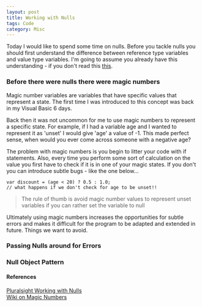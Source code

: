 ```yaml
---
layout: post
title: Working with Nulls
tags: Code 
category: Misc
---
```

Today I would like to spend some time on nulls. Before you tackle nulls you should first understand the difference between reference type variables and value type variables. I'm going to assume you already have this understanding - if you don't read this [this](http://stackoverflow.com/questions/5057267/what-is-the-difference-between-a-reference-type-and-value-type-in-c).  

### Before there were nulls there were magic numbers

Magic number variables are variables that have specific values that represent a state. The first time I was introduced to this concept was back in my Visual Basic 6 days. 

Back then it was not uncommon for me to use magic numbers to represent a specific state. For example, if I had a variable age and I wanted to represent it as 'unset' I would give 'age' a value of -1. This made perfect sense, when would you ever come across someone with a negative age?

The problem with magic numbers is you begin to litter your code with if statements. Also, every time you perform some sort of calculation on the value you first have to check if it is in one of your magic states. If you don't you can introduce subtle bugs - like the one below...

~~~
var discount = (age < 20) ? 0.5 : 1.0;  
// what happens if we don't check for age to be unset!!
~~~

> The rule of thumb is avoid magic number values to represent unset variables if you can rather set the variable to null

Ultimately using magic numbers increases the opportunities for subtle errors and makes it difficult for the program to be adapted and extended in future. Things we want to avoid.

### Passing Nulls around for Errors

### Null Object Pattern

#### References

[Pluralsight Working with Nulls](https://app.pluralsight.com/library/courses/csharp-nulls-working)  
[Wiki on Magic Numbers](https://en.wikipedia.org/wiki/Magic_number_(programming)#Unnamed_numerical_constants)  
